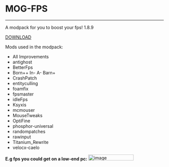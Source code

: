 # MOG-FPS
---
A modpack for you to boost your fps! 1.8.9

[DOWNLOAD](https://testacc175652.github.io/mogfps/)

Mods used in the modpack:
- All Improvements
- antighost
- BetterFps
- Born++ In- A- Barn+
- CrashPatch
- entityculling
- foamfix
- fpsmaster
- idleFps
- Ksyxis
- mcmouser
- MouseTweaks
- OptiFine
- phosphor-universal
- randompatches
- rawinput
- Titanium_Rewrite
- velocx-caelo

**E.g fps you could get on a low-end pc:**
<img width="144" height="19" alt="image" src="https://github.com/user-attachments/assets/22d8c431-0a66-4efa-be32-a60ec6d4ee66" />
